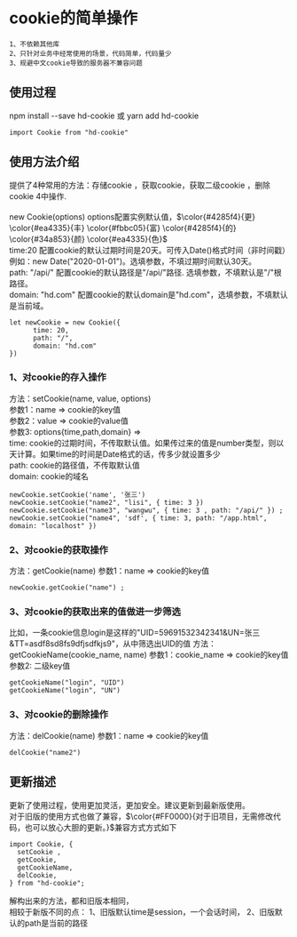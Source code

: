 # cookie的简单操作
```
1、不依赖其他库
2、只针对业务中经常使用的场景，代码简单，代码量少
3、规避中文cookie导致的服务器不兼容问题
```
## 使用过程

npm install --save hd-cookie 或 yarn add hd-cookie 
```
import Cookie from "hd-cookie"
```

## 使用方法介绍

提供了4种常用的方法：存储cookie ，获取cookie，获取二级cookie ，删除cookie 4中操作. <br /><br />
new Cookie(options)   options配置实例默认值，$\color{#4285f4}{更}
\color{#ea4335}{丰}
\color{#fbbc05}{富}
\color{#4285f4}{的}
\color{#34a853}{颜}
\color{#ea4335}{色}$ <br />
time:20   配置cookie的默认过期时间是20天。可传入Date()格式时间（非时间戳）例如：new Date("2020-01-01")。选填参数，不填过期时间默认30天。 <br />
path: "/api/"    配置cookie的默认路径是"/api/"路径. 选填参数，不填默认是"/"根路径。<br />
domain: "hd.com"    配置cookie的默认domain是"hd.com"，选填参数，不填默认是当前域。
```
let newCookie = new Cookie({
      time: 20,   
      path: "/",
      domain: "hd.com" 
})
```

### 1、对cookie的存入操作
方法：setCookie(name, value, options) <br />
参数1：name => cookie的key值 <br />
参数2：value => cookie的value值 <br />
参数3: options{time,path,domain} => <br />
      time: cookie的过期时间，不传取默认值。如果传过来的值是number类型，则以天计算。如果time的时间是Date格式的话，传多少就设置多少 <br />
      path: cookie的路径值，不传取默认值 <br />
      domain: cookie的域名 <br />
```
newCookie.setCookie('name', '张三') 
newCookie.setCookie("name2", "lisi", { time: 3 }) 
newCookie.setCookie("name3", "wangwu", { time: 3 , path: "/api/" }) ;
newCookie.setCookie("name4", 'sdf', { time: 3, path: "/app.html", domain: "localhost" })
```

### 2、对cookie的获取操作
方法：getCookie(name)
参数1：name => cookie的key值
```
newCookie.getCookie("name") ;
```

### 3、对cookie的获取出来的值做进一步筛选
比如，一条cookie信息login是这样的"UID=59691532342341&UN=张三&TT=asdf8sd8fs9dfjsdfkjs9"，从中筛选出UID的值
方法：getCookieName(cookie_name, name)
参数1：cookie_name => cookie的key值
参数2: 二级key值
```
getCookieName("login", "UID") 
getCookieName("login", "UN")
```


### 3、对cookie的删除操作
方法：delCookie(name)
参数1：name => cookie的key值
```
delCookie("name2")
```

## 更新描述
更新了使用过程，使用更加灵活，更加安全。建议更新到最新版使用。<br />
对于旧版的使用方式也做了兼容，$\color{#FF0000}{对于旧项目，无需修改代码，也可以放心大胆的更新。}\$兼容方式方式如下
```
import Cookie, {
  setCookie ,
  getCookie,
  getCookieName,
  delCookie,
} from "hd-cookie";
```
解构出来的方法，都和旧版本相同，<br />
相较于新版不同的点：
1、旧版默认time是session，一个会话时间，
2、旧版默认的path是当前的路径



